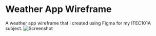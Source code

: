 # Weather App Wireframe
A weather app wireframe that i created using Figma for my ITEC101A subject.
![Screenshot](https://github.com/AvB2002/divisibility-generator/blob/master/screenshots/Weather_App_Wireframe.jpgG)
